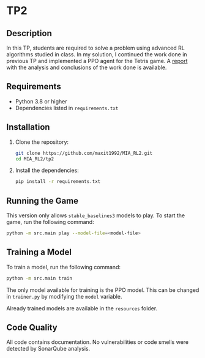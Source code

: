 # TP2

## Description

In this TP, students are required to solve a problem using advanced RL algorithms studied in class. In my solution, I
continued the work done in previous TP and implemented a PPO agent for the Tetris game.
A [report](resources/TP2_RL2_Maximiliano_Torti.pdf) with the analysis and conclusions of the work done is available.

## Requirements

- Python 3.8 or higher
- Dependencies listed in `requirements.txt`

## Installation

1. Clone the repository:
    ```sh
    git clone https://github.com/maxit1992/MIA_RL2.git
    cd MIA_RL2/tp2
    ```

2. Install the dependencies:
    ```sh
    pip install -r requirements.txt
    ```

## Running the Game

This version only allows `stable_baselines3` models to play. To start the game, run the following command:

```sh
python -m src.main play --model-file=<model-file>
```

## Training a Model

To train a model, run the following command:

```sh
python -m src.main train
```

The only model available for training is the PPO model. This can be changed in `trainer.py` by modifying the `model`
variable.

Already trained models are available in the `resources` folder.

## Code Quality

All code contains documentation. No vulnerabilities or code smells were detected by SonarQube analysis.

